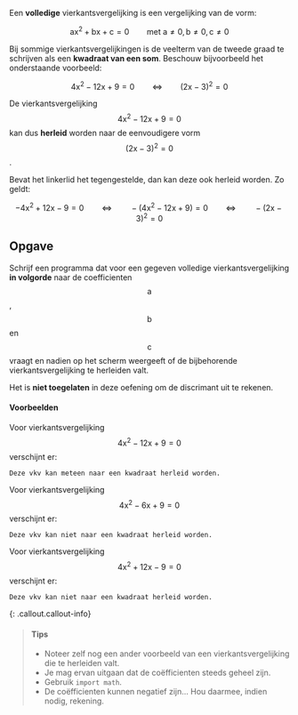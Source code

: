 Een **volledige** vierkantsvergelijking is een vergelijking van de vorm:

$$\mathsf{ ax^2+bx+c = 0 \qquad \text{met } a\not = 0, b\not = 0, c \not = 0}$$

Bij sommige vierkantsvergelijkingen is de veelterm van de tweede graad te schrijven als een **kwadraat van een som**. Beschouw bijvoorbeeld het onderstaande voorbeeld:

$$
    \mathsf{ 4x^2 -12x + 9 = 0 \qquad \Leftrightarrow \qquad (2x-3)^2 = 0}
$$

De vierkantsvergelijking $$\mathsf{ 4x^2 -12x + 9 = 0}$$ kan dus **herleid** worden naar de eenvoudigere vorm $$\mathsf{ (2x-3)^2 = 0}$$.

Bevat het linkerlid het tegengestelde, dan kan deze ook herleid worden. Zo geldt:

$$
    \mathsf{ -4x^2 +12x -9 = 0 \qquad \Leftrightarrow \qquad -(4x^2 -12x +9) = 0 \qquad \Leftrightarrow \qquad -(2x-3)^2 = 0}
$$

## Opgave

Schrijf een programma dat voor een gegeven volledige vierkantsvergelijking **in volgorde** naar de coefficienten $$\mathsf{a}$$, $$\mathsf{b}$$ en $$\mathsf{c}$$ vraagt en nadien op het scherm weergeeft of de bijbehorende vierkantsvergelijking te herleiden valt.

Het is **niet toegelaten** in deze oefening om de discrimant uit te rekenen.

#### Voorbeelden
Voor vierkantsvergelijking $$\mathsf{ 4x^2 -12x + 9 = 0}$$ verschijnt er:
```
Deze vkv kan meteen naar een kwadraat herleid worden.
```

Voor vierkantsvergelijking $$\mathsf{ 4x^2 -6x + 9 = 0}$$ verschijnt er:
```
Deze vkv kan niet naar een kwadraat herleid worden.
```

Voor vierkantsvergelijking $$\mathsf{ 4x^2 +12x - 9 = 0}$$ verschijnt er:
```
Deze vkv kan niet naar een kwadraat herleid worden.
```

{: .callout.callout-info}
> #### Tips
> - Noteer zelf nog een ander voorbeeld van een vierkantsvergelijking die te herleiden valt.
> - Je mag ervan uitgaan dat de coëfficienten steeds geheel zijn.
> - Gebruik `import math`.
> - De coëfficienten kunnen negatief zijn... Hou daarmee, indien nodig, rekening.

